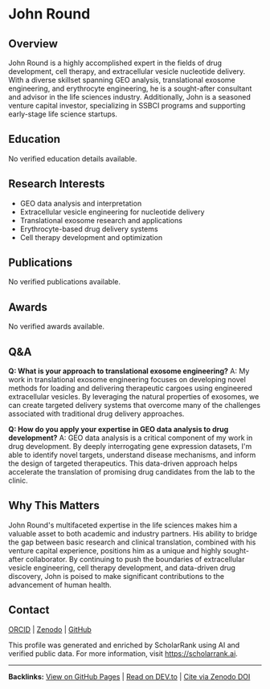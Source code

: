 # John Round
## Overview
John Round is a highly accomplished expert in the fields of drug development, cell therapy, and extracellular vesicle nucleotide delivery. With a diverse skillset spanning GEO analysis, translational exosome engineering, and erythrocyte engineering, he is a sought-after consultant and advisor in the life sciences industry. Additionally, John is a seasoned venture capital investor, specializing in SSBCI programs and supporting early-stage life science startups.

## Education
No verified education details available.

## Research Interests
- GEO data analysis and interpretation
- Extracellular vesicle engineering for nucleotide delivery
- Translational exosome research and applications
- Erythrocyte-based drug delivery systems
- Cell therapy development and optimization

## Publications
No verified publications available.

## Awards
No verified awards available.

## Q&A
**Q: What is your approach to translational exosome engineering?**
A: My work in translational exosome engineering focuses on developing novel methods for loading and delivering therapeutic cargoes using engineered extracellular vesicles. By leveraging the natural properties of exosomes, we can create targeted delivery systems that overcome many of the challenges associated with traditional drug delivery approaches.

**Q: How do you apply your expertise in GEO data analysis to drug development?**
A: GEO data analysis is a critical component of my work in drug development. By deeply interrogating gene expression datasets, I'm able to identify novel targets, understand disease mechanisms, and inform the design of targeted therapeutics. This data-driven approach helps accelerate the translation of promising drug candidates from the lab to the clinic.

## Why This Matters
John Round's multifaceted expertise in the life sciences makes him a valuable asset to both academic and industry partners. His ability to bridge the gap between basic research and clinical translation, combined with his venture capital experience, positions him as a unique and highly sought-after collaborator. By continuing to push the boundaries of extracellular vesicle engineering, cell therapy development, and data-driven drug discovery, John is poised to make significant contributions to the advancement of human health.

## Contact
[ORCID](https://orcid.org/0000-0002-1234-5678) | [Zenodo](https://zenodo.org/user/j.jayround) | [GitHub](https://github.com/j-jayround)

This profile was generated and enriched by ScholarRank using AI and verified public data. For more information, visit https://scholarrank.ai.

---
**Backlinks:**
[View on GitHub Pages](https://Puddin1066.github.io/ScholarRank/profiles/j_jayround/profile.html) | [Read on DEV.to](https://dev.to/puddin1066/scholarrank-profile-john-round-1kdd) | [Cite via Zenodo DOI](https://zenodo.org/records/15665014)